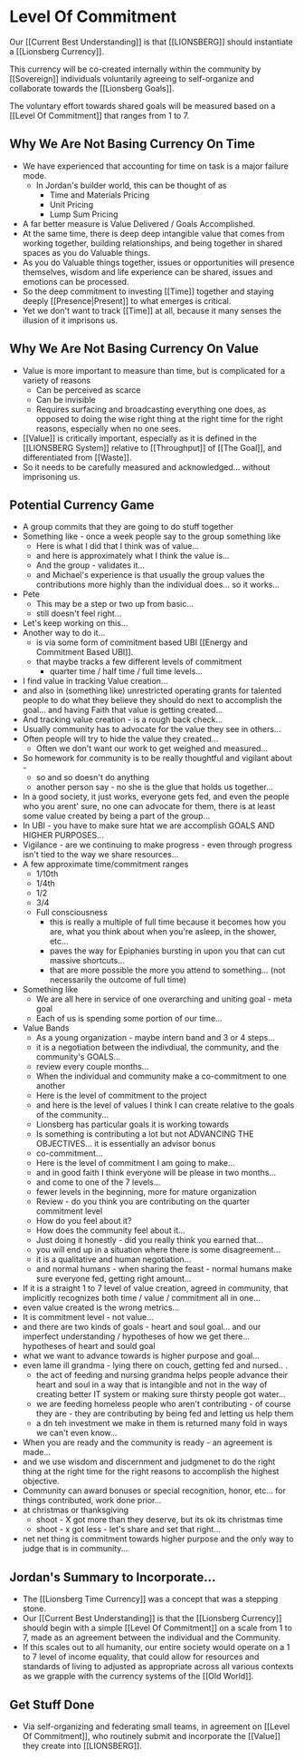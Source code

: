 # Level Of Commitment

Our [[Current Best Understanding]] is that [[LIONSBERG]] should instantiate a [[Lionsberg Currency]].  

This currency will be co-created internally within the community by [[Sovereign]] individuals voluntarily agreeing to self-organize and collaborate towards the [[Lionsberg Goals]]. 

The voluntary effort towards shared goals will be measured based on a [[Level Of Commitment]] that ranges from 1 to 7. 

## Why We Are Not Basing Currency On Time
- We have experienced that accounting for time on task is a major failure mode. 
	- In Jordan's builder world, this can be thought of as 
		- Time and Materials Pricing  
		- Unit Pricing 
		- Lump Sum Pricing  
- A far better measure is Value Delivered / Goals Accomplished. 
- At the same time, there is deep deep intangible value that comes from working together, building relationships, and being together in shared spaces as you do Valuable things.  
- As you do Valuable things together, issues or opportunities will presence themselves, wisdom and life experience can be shared, issues and emotions can be processed. 
- So the deep commitment to investing [[Time]] together and staying deeply [[Presence|Present]] to what emerges is critical.  
- Yet we don't want to track [[Time]] at all, because it many senses the illusion of it imprisons us. 

## Why We Are Not Basing Currency On Value 
- Value is more important to measure than time, but is complicated for a variety of reasons
	- Can be perceived as scarce
	- Can be invisible 
	- Requires surfacing and broadcasting everything one does, as opposed to doing the wise right thing at the right time for the right reasons, especially when no one sees. 
- [[Value]] is critically important, especially as it is defined in the [[LIONSBERG System]] relative to [[Throughput]] of [[The Goal]], and differentiated from [[Waste]].  
- So it needs to be carefully measured and acknowledged... without imprisoning us. 


## Potential Currency Game
- A group commits that they are going to do stuff together
- Something like - once a week people say to the group something like 
    - Here is what I did that I think was of value... 
    - and here is approximately what I think the value is... 
    - And the group - validates it... 
    - and Michael's experience is that usually the group values the contributions more highly than the individual does... so it works... 
- Pete 
    - This may be a step or two up from basic... 
    - still doesn't feel right... 
- Let's keep working on this... 
- Another way to do it... 
    - is via some form of commitment based UBI [[Energy and Commitment Based UBI]]. 
    - that maybe tracks a few different levels of commitment
	    - quarter time / half time / full time levels... 
- I find value in tracking Value creation... 
- and also in (something like) unrestricted operating grants for talented people to do what they believe they should do next to accomplish the goal... and having Faith that value is getting created... 
- And tracking value creation - is a rough back check... 
- Usually community has to advocate for the value they see in others... 
- Often people will try to hide the value they created... 
    - Often we don't want our work to get weighed and measured... 
- So homework for community is to be really thoughtful and vigilant about - 
    - so and so doesn't do anything 
    - another person say - no she is the glue that holds us together... 
- In a good society, it just works, everyone gets fed, and even the people who you arent' sure, no one can advocate for them, there is at least some value created by being a part of the group... 
- In UBI - you have to make sure htat we are accomplish GOALS AND HIGHER PURPOSES... 
- Vigilance - are we continuing to make progress - even through progress isn't tied to the way we share resources... 
- A few approximate time/commitment ranges
    - 1/10th
    - 1/4th
    - 1/2
    - 3/4
    - Full consciousness 
        - this is really a multiple of full time because it becomes how you are, what you think about when you're asleep, in the shower, etc... 
        - paves the way for Epiphanies bursting in upon you that can cut massive shortcuts... 
        - that are more possible the more you attend to something...  (not necessarily the outcome of full time)
- Something like 
    - We are all here in service of one overarching and uniting goal - meta goal
    - Each of us is spending some portion of our time... 
- Value Bands
    - As a young organization - maybe intern band and 3 or 4 steps... 
    - it is a negotiation between the indivdiual, the community, and the community's GOALS... 
    - review every couple months... 
    - When the individual and community make a co-commitment to one another
    - Here is the level of commitment to the project
    - and here is the level of values I think I can create relative to the goals of the community... 
    - Lionsberg has particular goals it is working towards
    - Is something is contributing a lot but not ADVANCING THE OBJECTIVES... it is essentially an advisor bonus
    - co-commitment... 
    - Here is the level of commitment I am going to make... 
    - and in good faith I think everyone will be please in two months... 
    - and come to one of the 7 levels... 
    - fewer levels in the beginning, more for mature organization
    - Review - do you think you are contributing on the quarter commitment level 
    - How do you feel about it? 
    - How does the community feel about it... 
    - Just doing it honestly - did you really think you earned that... 
    - you will end up in a situation where there is some disagreement... 
    - it is a qualitative and human negotiation... 
    - and normal humans - when sharing the feast - normal humans make sure everyone fed, getting right amount... 
- If it is a straight 1 to 7 level of value creation, agreed in community, that implicitly recognizes both time / value / commitment all in one... 
- even value created is the wrong metrics... 
- It is commitment level - not value... 
- and there are two kinds of goals - heart and soul goal... and our imperfect understanding / hypotheses of how we get there... hypotheses of heart and sould goal
- what we want to advance towards is higher purpose and goal... 
- even lame ill grandma - lying there on couch, getting fed and nursed.. .
    - the act of feeding and nursing grandma helps people advance their heart and soul in a way that is intangible and not in the way of creating better IT system or making sure thirsty people got water... 
    - we are feeding homeless people who aren't contributing - of course they are - they are contributing by being fed and letting us help them
    - a dn teh investment we make in them is returned many fold in ways we can't even know... 
- When you are ready and the community is ready - an agreement is made... 
- and we use wisdom and discernment and judgmenet to do the right thing at the right time for the right reasons to accomplish the highest objective. 
- Community can award bonuses or special recognition, honor, etc... for things contributed, work done prior... 
- at christmas or thanksgiving
    - shoot - X got more than they deserve, but its ok its christmas time
    - shoot - x got less - let's share and set that right... 
- net net thing is commitment towards higher purpose and the only way to judge that is in community... 

## Jordan's Summary to Incorporate... 
- The [[Lionsberg Time Currency]] was a concept that was a stepping stone.
- Our [[Current Best Understanding]] is that the [[Lionsberg Currency]] should begin with a simple [[Level Of Commitment]] on a scale from 1 to 7, made as an agreement between the individual and the Community. 
- If this scales out to all humanity, our entire society would operate on a 1 to 7 level of income equality, that could allow for resources and standards of living to adjusted as appropriate across all various contexts as we grapple with the currency systems of the [[Old World]]. 


## Get Stuff Done
- Via self-organizing and federating small teams, in agreement on [[Level Of Commitment]], who routinely submit and incorporate the [[Value]] they create into [[LIONSBERG]]. 